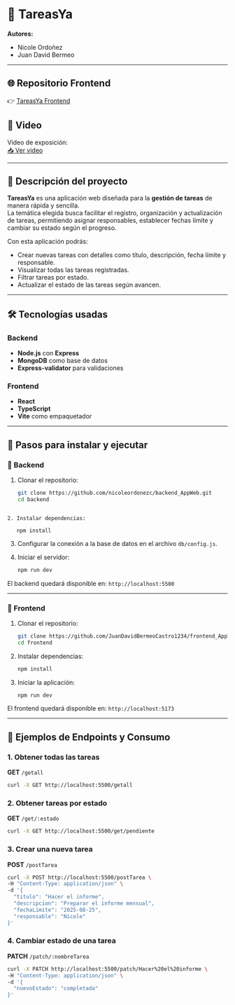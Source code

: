 # 📌 TareasYa

**Autores:**  
- Nicole Ordoñez  
- Juan David Bermeo  

---

## 🌐 Repositorio Frontend

👉 [TareasYa Frontend](https://github.com/JuanDavidBermeoCastro1234/frontend_AppWeb-.git)

## 📄 Video

Video de exposición:  
[📥 Ver video](https://drive.google.com/drive/folders/1yN_T8FRu4zXfey4DFQAPOC60FhWtAWdJ?usp=sharing)

---

## 📖 Descripción del proyecto
**TareasYa** es una aplicación web diseñada para la **gestión de tareas** de manera rápida y sencilla.  
La temática elegida busca facilitar el registro, organización y actualización de tareas, permitiendo asignar responsables, establecer fechas límite y cambiar su estado según el progreso.  

Con esta aplicación podrás:
- Crear nuevas tareas con detalles como título, descripción, fecha límite y responsable.
- Visualizar todas las tareas registradas.
- Filtrar tareas por estado.
- Actualizar el estado de las tareas según avancen.

---

## 🛠️ Tecnologías usadas
### Backend
- **Node.js** con **Express**  
- **MongoDB** como base de datos  
- **Express-validator** para validaciones  

### Frontend
- **React**  
- **TypeScript**  
- **Vite** como empaquetador  

---

## 🚀 Pasos para instalar y ejecutar

### 🔹 Backend
1. Clonar el repositorio:  
   ```bash
   git clone https://github.com/nicoleordonezc/backend_AppWeb.git
   cd backend
```

2. Instalar dependencias:

   npm install
   ```
3. Configurar la conexión a la base de datos en el archivo `db/config.js`.
4. Iniciar el servidor:

   ```bash
   npm run dev
   ```

El backend quedará disponible en:
`http://localhost:5500`

---

### 🔹 Frontend

1. Clonar el repositorio:

   ```bash
   git clone https://github.com/JuanDavidBermeoCastro1234/frontend_AppWeb-.git
   cd frontend
   ```
2. Instalar dependencias:

   ```bash
   npm install
   ```
3. Iniciar la aplicación:

   ```bash
   npm run dev
   ```

El frontend quedará disponible en:
`http://localhost:5173`

---

## 📡 Ejemplos de Endpoints y Consumo

### 1. Obtener todas las tareas

**GET** `/getall`

```bash
curl -X GET http://localhost:5500/getall
```

### 2. Obtener tareas por estado

**GET** `/get/:estado`

```bash
curl -X GET http://localhost:5500/get/pendiente
```

### 3. Crear una nueva tarea

**POST** `/postTarea`

```bash
curl -X POST http://localhost:5500/postTarea \
-H "Content-Type: application/json" \
-d '{
  "titulo": "Hacer el informe",
  "descripcion": "Preparar el informe mensual",
  "fechaLimite": "2025-08-25",
  "responsable": "Nicole"
}'
```

### 4. Cambiar estado de una tarea

**PATCH** `/patch/:nombreTarea`

```bash
curl -X PATCH http://localhost:5500/patch/Hacer%20el%20informe \
-H "Content-Type: application/json" \
-d '{
  "nuevoEstado": "completada"
}'
```

